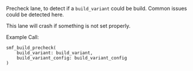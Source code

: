 Precheck lane, to detect if a `build_variant` could be build.
Common issues could be detected here.

This lane will crash if something is not set properly.


Example Call:

```
smf_build_precheck(
    build_variant: build_variant,
    build_variant_config: build_variant_config
)
```